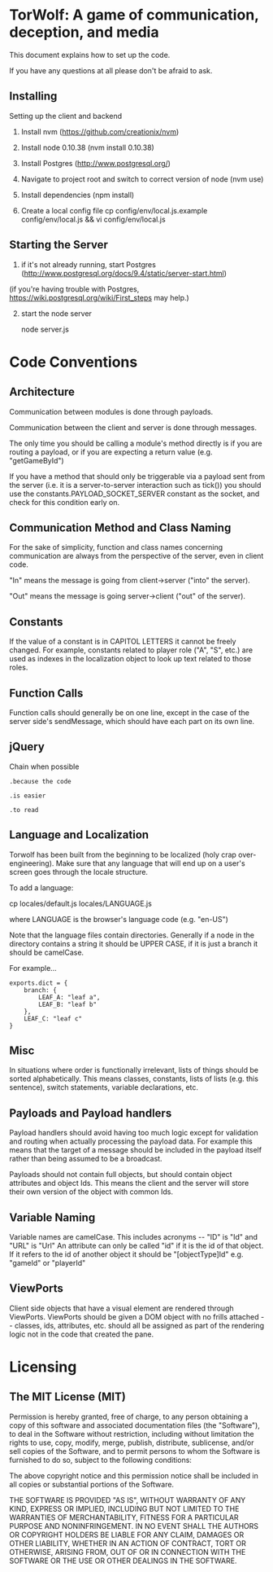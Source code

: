 TorWolf: A game of communication, deception, and media
=============

This document explains how to set up the code.

If you have any questions at all please don't be afraid to ask.

Installing
-------------

Setting up the client and backend

1. Install nvm (https://github.com/creationix/nvm)

2. Install node 0.10.38 (nvm install 0.10.38)

3. Install Postgres (http://www.postgresql.org/)

4. Navigate to project root and switch to correct version of node (nvm use)

5. Install dependencies (npm install)

6. Create a local config file
		cp config/env/local.js.example config/env/local.js && vi config/env/local.js


Starting the Server
-------------

1. if it's not already running, start Postgres (http://www.postgresql.org/docs/9.4/static/server-start.html)

(if you're having trouble with Postgres, https://wiki.postgresql.org/wiki/First_steps may help.)

2. start the node server

    node server.js


Code Conventions
=============

Architecture
-------------
Communication between modules is done through payloads.

Communication between the client and server is done through messages.

The only time you should be calling a module's method directly is if you are routing a payload, or if you are expecting a return value (e.g. "getGameById")

If you have a method that should only be triggerable via a payload sent from the server (i.e. it is a server-to-server interaction such as tick()) you should use the constants.PAYLOAD_SOCKET_SERVER constant as the socket, and check for this condition early on.


Communication Method and Class Naming
-------------
For the sake of simplicity, function and class names concerning communication are always from the perspective of the server, even in client code.

"In" means the message is going from client->server ("into" the server).

"Out" means the message is going server->client ("out" of the server).

Constants
-------------
If the value of a constant is in CAPITOL LETTERS it cannot be freely changed.  For example, constants related to player role ("A", "S", etc.) are used as indexes in the localization object to look up text related to those roles.

Function Calls
-------------
Function calls should generally be on one line, except in the case of the server side's sendMessage, which should have each part on its own line.

jQuery
-------------
Chain when possible

	.because the code

	.is easier

	.to read

Language and Localization
-------------
Torwolf has been built from the beginning to be localized (holy crap over-engineering).  Make sure that any language that will end up on a user's screen goes through the locale structure.

To add a language:

cp locales/default.js locales/LANGUAGE.js

where LANGUAGE is the browser's language code (e.g. "en-US")

Note that the language files contain directories.  Generally if a node in the directory contains a string it should be UPPER CASE, if it is just a branch it should be camelCase.

For example...

	exports.dict = {
		branch: {
			LEAF_A: "leaf a",
			LEAF_B: "leaf b"
		},
		LEAF_C: "leaf c"
	}


Misc
-------------
In situations where order is functionally irrelevant, lists of things should be sorted alphabetically.  This means classes, constants, lists of lists (e.g. this sentence), switch statements, variable declarations, etc.

Payloads and Payload handlers
-------------
Payload handlers should avoid having too much logic except for validation and routing when actually processing the payload data.  For example this means that the target of a message should be included in the payload itself rather than being assumed to be a broadcast.

Payloads should not contain full objects, but should contain object attributes and object Ids.  This means the client and the server will store their own version of the object with common Ids.


Variable Naming
-------------
Variable names are camelCase.  This includes acronyms -- "ID" is "Id" and "URL" is "Url"
An attribute can only be called "id" if it is the id of that object.  If it refers to the id of another object it should be "[objectType]Id" e.g. "gameId" or "playerId"

ViewPorts
-------------
Client side objects that have a visual element are rendered through ViewPorts.  ViewPorts should be given a DOM object with no frills attached -- classes, ids, attributes, etc. should all be assigned as part of the rendering logic not in the code that created the pane.


Licensing
=============
The MIT License (MIT)
-------------
Permission is hereby granted, free of charge, to any person obtaining a copy of this software and associated documentation files (the "Software"), to deal in the Software without restriction, including without limitation the rights to use, copy, modify, merge, publish, distribute, sublicense, and/or sell copies of the Software, and to permit persons to whom the Software is furnished to do so, subject to the following conditions:

The above copyright notice and this permission notice shall be included in all copies or substantial portions of the Software.

THE SOFTWARE IS PROVIDED "AS IS", WITHOUT WARRANTY OF ANY KIND, EXPRESS OR IMPLIED, INCLUDING BUT NOT LIMITED TO THE WARRANTIES OF MERCHANTABILITY, FITNESS FOR A PARTICULAR PURPOSE AND NONINFRINGEMENT. IN NO EVENT SHALL THE AUTHORS OR COPYRIGHT HOLDERS BE LIABLE FOR ANY CLAIM, DAMAGES OR OTHER LIABILITY, WHETHER IN AN ACTION OF CONTRACT, TORT OR OTHERWISE, ARISING FROM, OUT OF OR IN CONNECTION WITH THE SOFTWARE OR THE USE OR OTHER DEALINGS IN THE SOFTWARE.